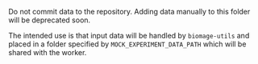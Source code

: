 Do not commit data to the repository. Adding data manually to this folder will be deprecated soon.

The intended use is that input data will be handled by `biomage-utils` and placed in a folder specified by `MOCK_EXPERIMENT_DATA_PATH` which will be shared with the worker.
